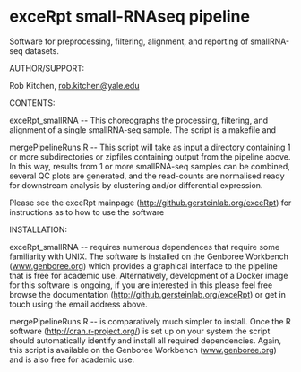 exceRpt small-RNAseq pipeline
====================

Software for preprocessing, filtering, alignment, and reporting of smallRNA-seq datasets.


AUTHOR/SUPPORT:

Rob Kitchen, rob.kitchen@yale.edu



CONTENTS:

exceRpt_smallRNA -- This choreographs the processing, filtering, and alignment of a single smallRNA-seq sample. The script is a makefile and 

mergePipelineRuns.R -- This script will take as input a directory containing 1 or more subdirectories or zipfiles containing output from the pipeline above. In this way, results from 1 or more smallRNA-seq samples can be combined, several QC plots are generated, and the read-counts are normalised ready for downstream analysis by clustering and/or differential expression.

Please see the exceRpt mainpage (http://github.gersteinlab.org/exceRpt) for instructions as to how to use the software


INSTALLATION:

exceRpt_smallRNA -- requires numerous dependences that require some familiarity with UNIX.  The software is installed on the Genboree Workbench (www.genboree.org) which provides a graphical interface to the pipeline that is free for academic use.  Alternatively, development of a Docker image for this software is ongoing, if you are interested in this please feel free browse the documentation (http://github.gersteinlab.org/exceRpt) or get in touch using the email address above.

mergePipelineRuns.R -- is comparatively much simpler to install.  Once the R software (http://cran.r-project.org/) is set up on your system the script should automatically identify and install all required dependencies.  Again, this script is available on the Genboree Workbench (www.genboree.org) and is also free for academic use.
